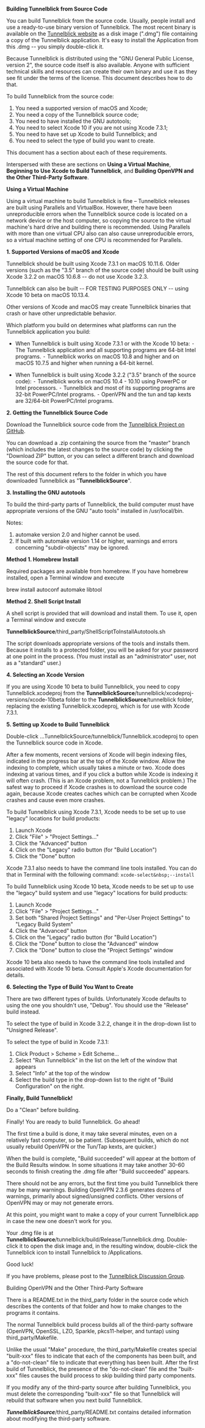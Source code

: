 **Building Tunnelblick from Source Code**

You can build Tunnelblick from the source code. Usually, people install and use a ready-to-use binary version of Tunnelblick. The most recent binary is available on the [Tunnelblick website](https://tunnelblick.net) as a disk image (".dmg") file containing a copy of the Tunnelblick application. It's easy to install the Application from this .dmg -- you simply double-click it.

Because Tunnelblick is distributed using the "GNU General Public License, version 2", the source code itself is also available. Anyone with sufficient technical skills and resources can create their own binary and use it as they see fit under the terms of the license. This document describes how to do that.

To build Tunnelblick from the source code:

 1.	You need a supported version of macOS and Xcode;
 2.	You need a copy of the Tunnelblick source code;
 3.	You need to have installed the GNU autotools;
 4. You need to select Xcode 10 if you are not using Xcode 7.3.1;
 5.	You need to have set up Xcode to build Tunnelblick; and
 6.	You need to select the type of build you want to create.

This document has a section about each of these requirements.

Interspersed with these are sections on **Using a Virtual Machine**, **Beginning to Use Xcode to Build Tunnelblick**, and **Building OpenVPN and the Other Third-Party Software**.


**Using a Virtual Machine**

Using a virtual machine to build Tunnelblick is fine – Tunnelblick releases are built using Parallels and VirtualBox. However, there have been unreproducible errors when the Tunnelblick source code is located on a network device or the host computer, so copying the source to the virtual machine's hard drive and building there is recommended. Using Parallels with more than one virtual CPU also can also cause unreproducible errors, so a virtual machine setting of one CPU is recommended for Parallels.


**1. Supported Versions of macOS and Xcode**

Tunnelblick should be built using Xcode 7.3.1 on macOS 10.11.6. Older versions (such as the "3.5" branch of the source code) should be built using Xcode 3.2.2 on macOS 10.6.8 -- do not use Xcode 3.2.3.

Tunnelblick can also be built -- FOR TESTING PURPOSES ONLY -- using Xcode 10 beta on macOS 10.13.4.

Other versions of Xcode and macOS may create Tunnelblick binaries that crash or have other unpredictable behavior.

Which platform you build on determines what platforms can run the Tunnelblick application you build:

 * When Tunnelblick is built using Xcode 7.3.1 or with the Xcode 10 beta:
   ⁃ The Tunnelblick application and all supporting programs are 64-bit Intel programs.
   ⁃ Tunnelblick works on macOS 10.8 and higher and on macOS 10.7.5 and higher when running a 64-bit kernel.

 * When Tunnelblick is built using Xcode 3.2.2 ("3.5" branch of the source code):
   ⁃ Tunnelblick works on macOS 10.4 - 10.10 using PowerPC or Intel processors.
   ⁃ Tunnelblick and most of its supporting programs are 32-bit PowerPC/Intel programs.
   ⁃ OpenVPN and the tun and tap kexts are 32/64-bit PowerPC/Intel programs.


**2. Getting the Tunnelblick Source Code**

Download the Tunnelblick source code from the [Tunnelblick Project on GitHub](https://github.com/Tunnelblick//Tunnelblick).

You can download a .zip containing the source from the "master" branch (which includes the latest changes to the source code) by clicking the "Download ZIP" button, or you can select a different branch and download the source code for that.

The rest of this document refers to the folder in which you have downloaded Tunnelblick as "**TunnelblickSource**".


**3. Installing the GNU autotools**

To build the third-party parts of Tunnelblick, the build computer must have appropriate versions of the GNU "auto tools" installed in /usr/local/bin.

Notes:
 1. automake version 2.0 and higher cannot be used.
 2. If built with automake version 1.14 or higher, warnings and errors concerning "subdir-objects" may be ignored.

  **Method 1. Homebrew Install**

  Required packages are available from homebrew. If you have homebrew installed, open a Terminal window and execute

  brew install autoconf automake libtool

  **Method 2. Shell Script Install**

  A shell script is provided that will download and install them. To use it, open a Terminal window and execute

  **TunnelblickSource**/third_party/ShellScriptToInstallAutotools.sh

  The script downloads appropriate versions of the tools and installs them. Because it installs to a protected folder, you will be asked for your password at one point in the process. (You must install as an "administrator" user, not as a "standard" user.)


**4. Selecting an Xcode Version**

  If you are using Xcode 10 beta to build Tunnelblick, you need to copy Tunnelblick.xcodeproj from the **TunnelblickSource**/tunnelblick/xcodeproj-versions/xcode-10beta folder to the **TunnelblickSource**/tunnelblick folder, replacing the existing Tunnelblick.xcodeproj, which is for use with Xcode 7.3.1.


**5. Setting up Xcode to Build Tunnelblick**

Double-click …TunnelblickSource/tunnelblick/Tunnelblick.xcodeproj to open the Tunnelblick source code in Xcode.

After a few moments, recent versions of Xcode will begin indexing files, indicated in the progress bar at the top of the Xcode window. Allow the indexing to complete, which usually takes a minute or two. Xcode does indexing at various times, and if you click a button while Xcode is indexing it will often crash. (This is an Xcode problem, not a Tunnelblick problem.) The safest way to proceed if Xcode crashes is to download the source code again, because Xcode creates caches which can be corrupted when Xcode crashes and cause even more crashes.

To build Tunnelblick using Xcode 7.3.1, Xcode needs to be set up to use "legacy" locations for build products:

 1. Launch Xcode
 2. Click "File" > "Project Settings..."
 3. Click the "Advanced" button
 4. Click on the "Legacy" radio button (for "Build Location")
 5. Click the "Done" button

Xcode 7.3.1 also needs to have the command line tools installed. You can do that in Terminal with the following command: ```xcode-select&nbsp;--install```

To build Tunnelblick using Xcode 10 beta, Xcode needs to be set up to use the "legacy" build system and use "legacy" locations for build products:

 1. Launch Xcode
 2. Click "File" > "Project Settings..."
 3. Set both "Shared Project Settings" and "Per-User Project Settings" to "Legacy Build System"
 4. Click the "Advanced" button
 5. Click on the "Legacy" radio button (for "Build Location")
 6. Click the "Done" button to close the "Advanced" window
 7. Click the "Done" button to close the "Project Settings" window

Xcode 10 beta also needs to have the command line tools installed and associated with Xcode 10 beta. Consult Apple's Xcode documentation for details.

**6. Selecting  the Type of Build You Want to Create**

There are two different types of builds. Unfortunately Xcode defaults to using the one you shouldn't use, "Debug". You should use the "Release" build instead.

To select the type of build in Xcode 3.2.2, change it in the drop-down list to "Unsigned Release".

To select the type of build in Xcode 7.3.1:
 1. Click Product > Scheme > Edit Scheme…
 2. Select "Run Tunnelblick" in the list on the left of the window that appears
 3. Select "Info" at the top of the window
 4. Select the build type in the drop-down list to the right of "Build Configuration" on the right.


**Finally, Build Tunnelblick!**

Do a "Clean" before building.

Finally! You are ready to build Tunnelblick. Go ahead!

The first time a build is done, it may take several minutes, even on a relatively fast computer, so be patient. (Subsequent builds, which do not usually rebuild OpenVPN or the Tun/Tap kexts, are quicker.)

When the build is complete, "Build succeeded" will appear at the bottom of the Build Results window. In some situations it may take another 30-60 seconds to finish creating the .dmg file after "Build succeeded" appears.

There should not be any errors, but the first time you build Tunnelblick there may be many warnings. Building OpenVPN 2.3.6 generates dozens of warnings, primarily about signed/unsigned conflicts. Other versions of OpenVPN may or may not generate errors.


At this point, you might want to make a copy of your current Tunnelblick.app in case the new one doesn't work for you.

Your .dmg file is at **TunnelblickSource**/tunnelblick/build/Release/Tunnelblick.dmg. Double-click it to open the disk image and, in the resulting window, double-click the Tunnelblick icon to install Tunnelblick to /Applications.

Good luck!

If you have problems, please post to the [Tunnelblick Discussion Group](https://groups.google.com/forum/#!forum/tunnelblick-discuss).


Building OpenVPN and the Other Third-Party Software

There is a README.txt in the third_party folder in the source code which describes the contents of that folder and how to make changes to the programs it contains.

The normal Tunnelblick build process builds all of the third-party software (OpenVPN, OpenSSL, LZO, Sparkle, pkcs11-helper, and tuntap) using third_party/Makefile.

Unlike the usual "Make" procedure, the third_party/Makefile creates special "built-xxx" files to indicate that each of the components has been built, and a "do-not-clean" file to indicate that everything has been built. After the first build of Tunnelblick, the presence of the "do-not-clean" file and the "built-xxx" files causes the build process to skip building third party components.

If you modify any of the third-party source after building Tunnelblick, you must delete the corresponding "built-xxx" file so that Tunnelblick will rebuild that software when you next build Tunnelblick.

***TunnelblickSource***/third_party/README.txt contains detailed information about modifying the third-party software.
